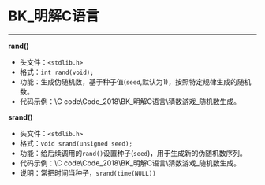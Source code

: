 # BK_明解C语言
--------------

**rand()**

- 头文件：`<stdlib.h>`
- 格式：`int rand(void); `
- 功能：生成伪随机数，基于种子值(`seed`,默认为1)，按照特定规律生成的随机数。
- 代码示例：\C code\Code_2018\BK_明解C语言\猜数游戏_随机数生成。

**srand()**

- 头文件：`<stdlib.h>`
- 格式：`void srand(unsigned seed);` 
- 功能：给后续调用的`rand()`设置种子(`seed`)，用于生成新的伪随机数序列。
- 代码示例：\C code\Code_2018\BK_明解C语言\猜数游戏_随机数生成。
- 说明：常把时间当种子，`srand(time(NULL))`